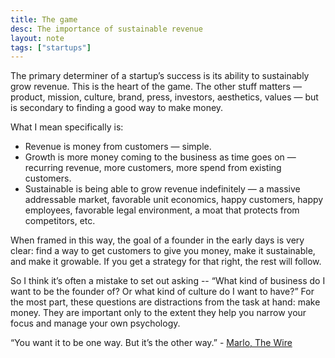```yaml
---
title: The game
desc: The importance of sustainable revenue
layout: note
tags: ["startups"]
---
```


The primary determiner of a startup’s success is its ability to sustainably grow revenue. This is the heart of the game. The other stuff matters — product, mission, culture, brand, press, investors, aesthetics, values — but is secondary to finding a good way to make money.

What I mean specifically is:

- Revenue is money from customers — simple.
- Growth is more money coming to the business as time goes on — recurring revenue, more customers, more spend from existing customers.
- Sustainable is being able to grow revenue indefinitely — a massive addressable market, favorable unit economics, happy customers, happy employees, favorable legal environment, a moat that protects from competitors, etc.

When framed in this way, the goal of a founder in the early days is very clear: find a way to get customers to give you money, make it sustainable, and make it growable. If you get a strategy for that right, the rest will follow.

So I think it’s often a mistake to set out asking -- “What kind of business do I want to be the founder of? Or what kind of culture do I want to have?” For the most part, these questions are distractions from the task at hand: make money. They are important only to the extent they help you narrow your focus and manage your own psychology.

“You want it to be one way. But it’s the other way.” - [Marlo, The Wire](https://www.youtube.com/watch?v=409Pjtq7jzY)
